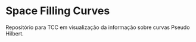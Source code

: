 # Space Filling Curves
Repositório para TCC em visualização da informação sobre curvas Pseudo Hilbert.